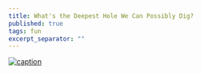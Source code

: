 ```yaml
---
title: What's the Deepest Hole We Can Possibly Dig?
published: true
tags: fun
excerpt_separator: ""
---
```

[![caption](https://img.youtube.com/vi/E39GIysMevQ/0.jpg)](https://www.youtube.com/watch?v=E39GIysMevQ)